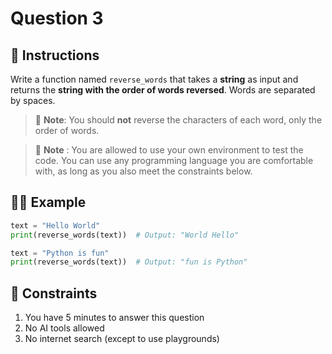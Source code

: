 # Question 3

## 📜 Instructions

Write a function named `reverse_words` that takes a **string** as input and returns the **string with the order of words reversed**. Words are separated by spaces.

> 📌 **Note**: You should **not** reverse the characters of each word, only the order of words.

> 📌 **Note** : You are allowed to use your own environment to test the code. You can use any programming language you are comfortable with, as long as you also meet the constraints below.

## ‍👨‍💻 Example

```python
text = "Hello World"
print(reverse_words(text))  # Output: "World Hello"

text = "Python is fun"
print(reverse_words(text))  # Output: "fun is Python"
```

## 🚫 Constraints  
1. You have 5 minutes to answer this question  
2. No AI tools allowed  
3. No internet search (except to use playgrounds)
